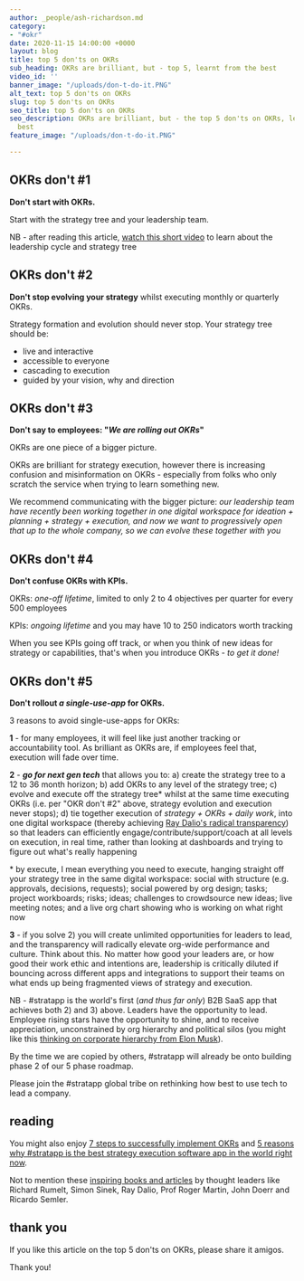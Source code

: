 ```yaml
---
author: _people/ash-richardson.md
category:
- "#okr"
date: 2020-11-15 14:00:00 +0000
layout: blog
title: top 5 don'ts on OKRs
sub_heading: OKRs are brilliant, but - top 5, learnt from the best
video_id: ''
banner_image: "/uploads/don-t-do-it.PNG"
alt_text: top 5 don'ts on OKRs
slug: top 5 don'ts on OKRs
seo_title: top 5 don'ts on OKRs
seo_description: OKRs are brilliant, but - the top 5 don'ts on OKRs, learnt from the
  best
feature_image: "/uploads/don-t-do-it.PNG"

---
```

## OKRs don't #1

**Don't start with OKRs.**

Start with the strategy tree and your leadership team.

NB - after reading this article, [watch this short video](https://youtu.be/DqsXkZs75Lk "the leadership cycle") to learn about the leadership cycle and strategy tree

## OKRs don't #2

**Don't stop evolving your strategy** whilst executing monthly or quarterly OKRs.

Strategy formation and evolution should never stop.  Your strategy tree should be:

* live and interactive
* accessible to everyone
* cascading to execution
* guided by your vision, why and direction

## OKRs don't #3

**Don't say to employees: "_We are rolling out OKRs_"**

OKRs are one piece of a bigger picture.

OKRs are brilliant for strategy execution, however there is increasing confusion and misinformation on OKRs - especially from folks who only scratch the service when trying to learn something new.

We recommend communicating with the bigger picture: _our leadership team have recently been working together in one digital workspace for ideation + planning + strategy + execution, and now we want to progressively open that up to the whole company, so we can evolve these together with you_

## OKRs don't #4

**Don't confuse OKRs with KPIs.**

OKRs: _one-off lifetime_, limited to only 2 to 4 objectives per quarter for every 500 employees

KPIs: _ongoing lifetime_ and you may have 10 to 250 indicators worth tracking

When you see KPIs going off track, or when you think of new ideas for strategy or capabilities, that's when you introduce OKRs - _to get it done!_

## OKRs don't #5

**Don't rollout _a single-use-app_ for OKRs.**

3 reasons to avoid single-use-apps for OKRs:

**1** - for many employees, it will feel like just another tracking or accountability tool.  As brilliant as OKRs are, if employees feel that, execution will fade over time.

**2** - **_go for next gen tech_** that allows you to: a) create the strategy tree to a 12 to 36 month horizon; b) add OKRs to any level of the strategy tree; c) evolve and execute off the strategy tree* whilst at the same time executing OKRs (i.e. per "OKR don't #2" above, strategy evolution and execution never stops); d) tie together execution of _strategy + OKRs + daily work_, into one digital workspace (thereby achieving [Ray Dalio's radical transparency](https://stratappsaas.com/blog/radical-transparency/ "Ray Dalio's radical transparency")) so that leaders can efficiently engage/contribute/support/coach at all levels on execution, in real time, rather than looking at dashboards and trying to figure out what's really happening

\* by execute, I mean everything you need to execute, hanging straight off your strategy tree in the same digital workspace: social with structure (e.g. approvals, decisions, requests); social powered by org design; tasks; project workboards; risks; ideas; challenges to crowdsource new ideas; live meeting notes; and a live org chart showing who is working on what right now

**3** - if you solve 2) you will create unlimited opportunities for leaders to lead, and the transparency will radically elevate org-wide performance and culture.  Think about this.  No matter how good your leaders are, or how good their work ethic and intentions are, leadership is critically diluted if bouncing across different apps and integrations to support their teams on what ends up being fragmented views of strategy and execution.

NB - #stratapp is the world's first (_and thus far only_) B2B SaaS app that achieves both 2) and 3) above.  Leaders have the opportunity to lead.  Employee rising stars have the opportunity to shine, and to receive appreciation, unconstrained by org hierarchy and political silos (you might like this [thinking on corporate hierarchy from Elon Musk](https://cleantechnica.com/2018/05/15/elon-musk-takes-on-corporate-hierarchy-in-note-to-tesla-employees/ "Elon Musk on corporate hierarchy")).

By the time we are copied by others, #stratapp will already be onto building phase 2 of our 5 phase roadmap.

Please join the #stratapp global tribe on rethinking how best to use tech to lead a company.

## reading

You might also enjoy [7 steps to successfully implement OKRs]() and [5 reasons why #stratapp is the best strategy execution software app in the world right now](https://stratappsaas.com/blog/best-strategy-execution-software-app/ "best strategy execution software app").

Not to mention these [inspiring books and articles](https://stratappsaas.com/resources/ "resources") by thought leaders like Richard Rumelt, Simon Sinek, Ray Dalio, Prof Roger Martin, John Doerr and Ricardo Semler.

## thank you

If you like this article on the top 5 don'ts on OKRs, please share it amigos.

Thank you!